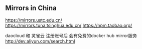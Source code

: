 ## Mirrors in China  
https://mirrors.ustc.edu.cn/  
https://mirrors.tuna.tsinghua.edu.cn/
https://npm.taobao.org/

daocloud 和 灵雀云 注册账号后 会有免费的docker hub mirror服务
http://dev.aliyun.com/search.html